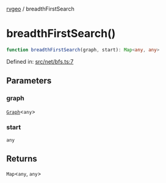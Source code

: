 [rvgeo](../index.md) / breadthFirstSearch

# breadthFirstSearch()

```ts
function breadthFirstSearch(graph, start): Map<any, any>
```

Defined in: [src/net/bfs.ts:7](https://github.com/pzq123456/RVGeo/blob/e727f6f6e310621d656b74948bed9956ff45a613/src/net/bfs.ts#L7)

## Parameters

### graph

[`Graph`](../interfaces/Graph.md)\<`any`\>

### start

`any`

## Returns

`Map`\<`any`, `any`\>
